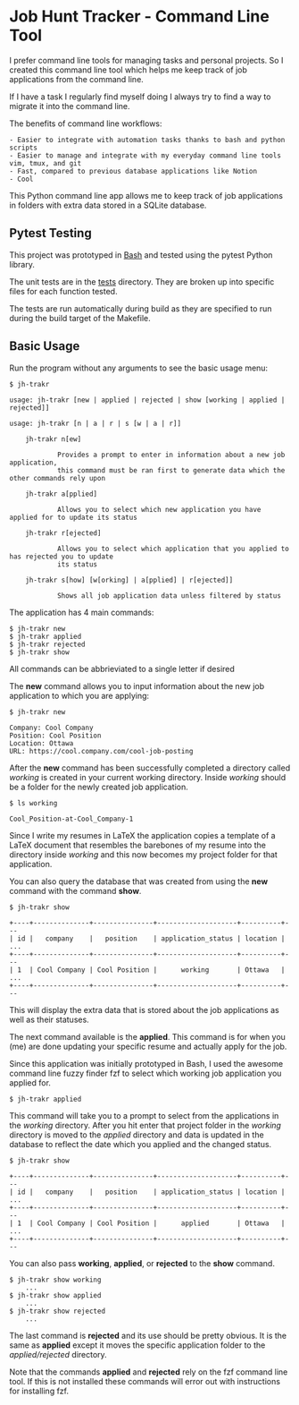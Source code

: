 # Job Hunt Tracker - Command Line Tool

I prefer command line tools for managing tasks and personal projects. So I
created this command line tool which helps me keep track of job applications from
the command line. 

If I have a task I regularly find myself doing I always try to find a way to
migrate it into the command line.

The benefits of command line workflows:

    - Easier to integrate with automation tasks thanks to bash and python scripts
    - Easier to manage and integrate with my everyday command line tools vim, tmux, and git
    - Fast, compared to previous database applications like Notion
    - Cool

This Python command line app allows me to keep track of job applications in
folders with extra data stored in a SQLite database.

## Pytest Testing

This project was prototyped in
[Bash](https://github.com/anakin4747/job-hunt-workflow/) and tested using the
pytest Python library.

The unit tests are in the [tests](tests) directory. They are broken up into
specific files for each function tested.

The tests are run automatically during build as they are specified to run
during the build target of the Makefile.


## Basic Usage

Run the program without any arguments to see the basic usage menu:

    $ jh-trakr

    usage: jh-trakr [new | applied | rejected | show [working | applied | rejected]]

    usage: jh-trakr [n | a | r | s [w | a | r]]

        jh-trakr n[ew]

                Provides a prompt to enter in information about a new job application,
                this command must be ran first to generate data which the other commands rely upon

        jh-trakr a[pplied]

                Allows you to select which new application you have applied for to update its status

        jh-trakr r[ejected]

                Allows you to select which application that you applied to has rejected you to update
                its status

        jh-trakr s[how] [w[orking] | a[pplied] | r[ejected]]

                Shows all job application data unless filtered by status


The application has 4 main commands:

    $ jh-trakr new
    $ jh-trakr applied
    $ jh-trakr rejected
    $ jh-trakr show

All commands can be abbrieviated to a single letter if desired

The **new** command allows you to input information about the new job application
to which you are applying:

    $ jh-trakr new

    Company: Cool Company
    Position: Cool Position
    Location: Ottawa      
    URL: https://cool.company.com/cool-job-posting

After the **new** command has been successfully completed a directory called
*working* is created in your current working directory. Inside *working* should
be a folder for the newly created job application.

    $ ls working

    Cool_Position-at-Cool_Company-1

Since I write my resumes in LaTeX the application copies a template of a LaTeX
document that resembles the barebones of my resume into the directory inside
*working* and this now becomes my project folder for that application.

You can also query the database that was created from using the **new** command
with the command **show**.

    $ jh-trakr show

    +----+--------------+---------------+--------------------+----------+---
    | id |   company    |   position    | application_status | location | ...
    +----+--------------+---------------+--------------------+----------+---
    | 1  | Cool Company | Cool Position |      working       | Ottawa   | ...
    +----+--------------+---------------+--------------------+----------+---

This will display the extra data that is stored about the job applications as
well as their statuses.

The next command available is the **applied**. This command is for when you
(me) are done updating your specific resume and actually apply for the job.

Since this application was initially prototyped in Bash, I used the awesome
command line fuzzy finder fzf to select which working job application you
applied for.

    $ jh-trakr applied

This command will take you to a prompt to select from the applications in the
*working* directory. After you hit enter that project folder in the *working*
directory is moved to the *applied* directory and data is updated in the
database to reflect the date which you applied and the changed status.

    $ jh-trakr show

    +----+--------------+---------------+--------------------+----------+---
    | id |   company    |   position    | application_status | location | ...
    +----+--------------+---------------+--------------------+----------+---
    | 1  | Cool Company | Cool Position |      applied       | Ottawa   | ...
    +----+--------------+---------------+--------------------+----------+---

You can also pass **working**, **applied**, or **rejected** to the
**show** command.

    $ jh-trakr show working
        ...
    $ jh-trakr show applied
        ...
    $ jh-trakr show rejected
        ...

The last command is **rejected** and its use should be pretty obvious. It is
the same as **applied** except it moves the specific application folder to the
*applied/rejected* directory.

Note that the commands **applied** and **rejected** rely on the fzf command
line tool. If this is not installed these commands will error out with
instructions for installing fzf.
